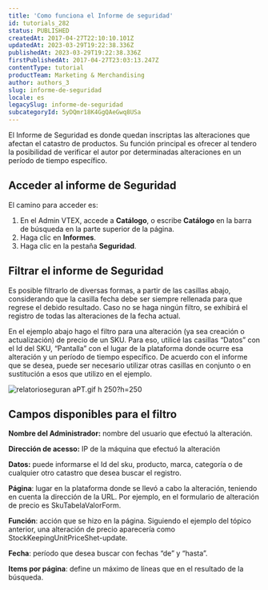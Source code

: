 ```yaml
---
title: 'Como funciona el Informe de seguridad'
id: tutorials_282
status: PUBLISHED
createdAt: 2017-04-27T22:10:10.101Z
updatedAt: 2023-03-29T19:22:38.336Z
publishedAt: 2023-03-29T19:22:38.336Z
firstPublishedAt: 2017-04-27T23:03:13.247Z
contentType: tutorial
productTeam: Marketing & Merchandising
author: authors_3
slug: informe-de-seguridad
locale: es
legacySlug: informe-de-seguridad
subcategoryId: 5yDQmr18K4GgQAeGwq8USa
---
```


El Informe de Seguridad es donde quedan inscriptas las alteraciones que afectan el catastro de productos. Su función principal es ofrecer al tendero la posibilidad de verificar el autor por determinadas alteraciones en un período de tiempo específico.

## Acceder al informe de Seguridad

El camino para acceder es:

1. En el Admin VTEX, accede a  **Catálogo**, o escribe  **Catálogo** en la barra de búsqueda en la parte superior de la página.
2. Haga clic en **Informes**.
3. Haga clic en la pestaña **Seguridad**.

## Filtrar el informe de Seguridad

Es posible filtrarlo de diversas formas, a partir de las casillas abajo, considerando que la casilla fecha debe ser siempre rellenada para que regrese el debido resultado. Caso no se haga ningún filtro, se exhibirá el registro de todas las alteraciones de la fecha actual.

En el ejemplo abajo hago el filtro para una alteración (ya sea creación o actualización) de precio de un SKU. Para eso, utilicé las casillas “Datos” con el Id del SKU, “Pantalla” con el lugar de la plataforma donde ocurre esa alteración y un período de tiempo específico. De acuerdo con el informe que se desea, puede ser necesario utilizar otras casillas en conjunto o en sustitución a esos que utilizo en el ejemplo.

![relatorioseguran aPT.gif h 250?h=250](https://images.ctfassets.net/alneenqid6w5/9t5KxHdSwTGYy84KmJIq7/bfa1170fd5dbf3fe62f736a136db18b5/relatorio-seguranca-es.gif)

## Campos disponibles para el filtro

__Nombre del Administrador:__ nombre del usuario que efectuó la alteración.

__Dirección de acesso:__ IP de la máquina que efectuó la alteración

__Datos:__ puede informarse el Id del sku, producto, marca, categoría o de cualquier otro catastro que desea buscar el registro.

__Página__: lugar en la plataforma donde se llevó a cabo la alteración, teniendo en cuenta la dirección de la URL. Por ejemplo, en el formulario de alteración de precio es SkuTabelaValorForm.

__Función__: acción que se hizo en la página. Siguiendo el ejemplo del tópico anterior, una alteración de precio aparecería como StockKeepingUnitPriceShet-update.

__Fecha__: período que desea buscar con fechas “de” y “hasta”.

__Items por página__: define un máximo de líneas que en el resultado de la búsqueda.

